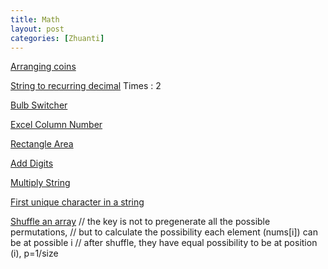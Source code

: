 ```yaml
---
title: Math
layout: post
categories: [Zhuanti]
---
```


[Arranging coins](https://leetcode.com/problems/arranging-coins/)

[String to recurring decimal](https://leetcode.com/problems/fraction-to-recurring-decimal/)
Times : 2

[Bulb Switcher](https://leetcode.com/problems/bulb-switcher/)

[Excel Column Number](https://leetcode.com/problems/excel-sheet-column-number/)

[Rectangle Area](https://leetcode.com/problems/rectangle-area/)

[Add Digits](https://leetcode.com/problems/add-digits/)

[Multiply String](https://leetcode.com/problems/multiply-strings/)

[First unique character in a string](https://leetcode.com/problems/first-unique-character-in-a-string/)

[Shuffle an array](https://leetcode.com/problems/shuffle-an-array/solution/)
// the key is not to pregenerate all the possible permutations, 
// but to calculate the possibility each element (nums[i]) can be at possible i
// after shuffle, they have equal possibility to be at position (i), p=1/size